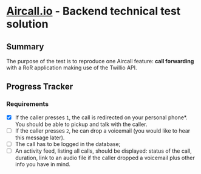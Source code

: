 # [Aircall.io](https://aircall.io) - Backend technical test solution

## Summary

The purpose of the test is to reproduce one Aircall feature: __call forwarding__ with a RoR application making use of the Twillio API.

## Progress Tracker

### Requirements

- [x] If the caller presses `1`, the call is redirected on your personal phone\*. You should be able to pickup and talk with the caller.
- [ ] If the caller presses `2`, he can drop a voicemail (you would like to hear this message later).
- [ ] The call has to be logged in the database;
- [ ] An activity feed, listing all calls, should be displayed: status of the call, duration, link to an audio file if the caller dropped a voicemail plus other info you have in mind.
